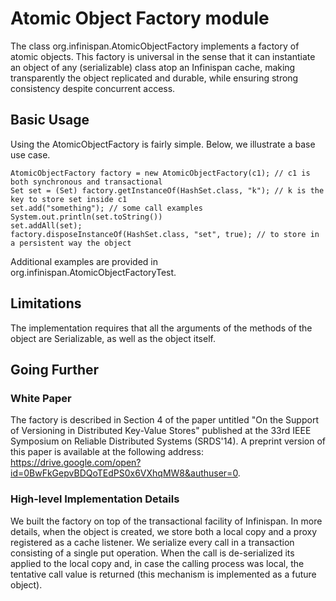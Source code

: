# Atomic Object Factory module

The class org.infinispan.AtomicObjectFactory implements a factory of atomic objects.
This factory is universal in the sense that it can instantiate an object of any (serializable) class
atop an Infinispan cache, making transparently the object replicated and durable,
while ensuring strong consistency despite concurrent access.

## Basic Usage

Using the AtomicObjectFactory is fairly simple. Below, we illustrate a base use case.

```
AtomicObjectFactory factory = new AtomicObjectFactory(c1); // c1 is both synchronous and transactional
Set set = (Set) factory.getInstanceOf(HashSet.class, "k"); // k is the key to store set inside c1
set.add("something"); // some call examples
System.out.println(set.toString())
set.addAll(set);
factory.disposeInstanceOf(HashSet.class, "set", true); // to store in a persistent way the object
```

Additional examples are provided in org.infinispan.AtomicObjectFactoryTest.

## Limitations

The implementation requires that all the arguments of the methods of the object are Serializable,
as well as the object itself.

## Going Further

### White Paper

The factory is described in Section 4 of the paper untitled "On the Support of
Versioning in Distributed Key-Value Stores" published at the 33rd IEEE Symposium on Reliable Distributed Systems
(SRDS'14). A preprint version of this paper is available at the following address:
https://drive.google.com/open?id=0BwFkGepvBDQoTEdPS0x6VXhqMW8&authuser=0.

### High-level Implementation Details

We built the factory on top of the transactional facility of Infinispan.
In more details, when the object is created, we store both a local copy and a proxy registered as a cache listener.
We serialize every call in a transaction consisting of a single put operation.
When the call is de-serialized its applied to the local copy and, in case the calling process was local,
the tentative call value is returned (this mechanism is implemented as a future object).
